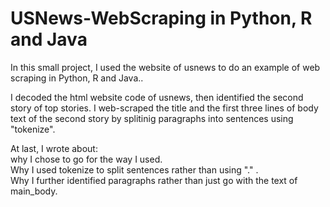 # USNews-WebScraping in Python, R and Java
In this small project, I used the website of usnews to do an example of web scraping in Python, R and Java..

I decoded the html website code of usnews, then identified the second story of top stories. I web-scraped the title and the first three lines of body text of the second story by splitinig paragraphs into sentences using "tokenize".

At last, I wrote about:  
why I chose to go for the way I used.  
Why I used tokenize to split sentences rather than using "." .  
Why I further identified paragraphs rather than just go with the text of main_body.  
